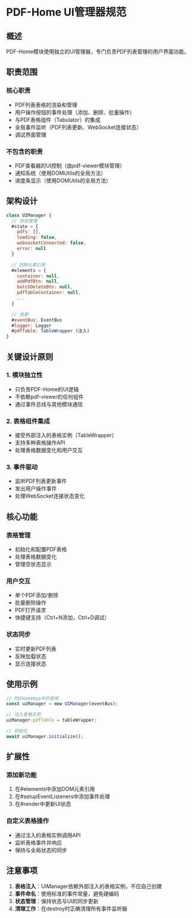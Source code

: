 # PDF-Home UI管理器规范

## 概述
PDF-Home模块使用独立的UI管理器，专门负责PDF列表管理的用户界面功能。

## 职责范围

### 核心职责
- PDF列表表格的渲染和管理
- 用户操作按钮的事件处理（添加、删除、批量操作）
- 与PDF表格组件（Tabulator）的集成
- 全局事件监听（PDF列表更新、WebSocket连接状态）
- 调试界面管理

### 不包含的职责
- PDF查看器的UI控制（由pdf-viewer模块管理）
- 通知系统（使用DOMUtils的全局方法）
- 进度条显示（使用DOMUtils的全局方法）

## 架构设计

```javascript
class UIManager {
  // 状态管理
  #state = {
    pdfs: [],
    loading: false,
    websocketConnected: false,
    error: null
  }

  // DOM元素引用
  #elements = {
    container: null,
    addPdfBtn: null,
    batchDeleteBtn: null,
    pdfTableContainer: null,
    ...
  }

  // 依赖
  #eventBus: EventBus
  #logger: Logger
  #pdfTable: TableWrapper (注入)
}
```

## 关键设计原则

### 1. 模块独立性
- 只负责PDF-Home的UI逻辑
- 不依赖pdf-viewer的任何组件
- 通过事件总线与其他模块通信

### 2. 表格组件集成
- 接受外部注入的表格实例（TableWrapper）
- 支持多种表格操作API
- 处理表格数据变化和用户交互

### 3. 事件驱动
- 监听PDF列表更新事件
- 发出用户操作事件
- 处理WebSocket连接状态变化

## 核心功能

### 表格管理
- 初始化和配置PDF表格
- 处理表格数据变化
- 管理空状态显示

### 用户交互
- 单个PDF添加/删除
- 批量删除操作
- PDF打开请求
- 快捷键支持（Ctrl+N添加，Ctrl+D调试）

### 状态同步
- 实时更新PDF列表
- 反映加载状态
- 显示连接状态

## 使用示例

```javascript
// PDFHomeApp中的使用
const uiManager = new UIManager(eventBus);

// 注入表格实例
uiManager.pdfTable = tableWrapper;

// 初始化
await uiManager.initialize();
```

## 扩展性

### 添加新功能
1. 在#elements中添加DOM元素引用
2. 在#setupEventListeners中添加事件处理
3. 在#render中更新UI状态

### 自定义表格操作
- 通过注入的表格实例调用API
- 监听表格事件并响应
- 保持与全局状态的同步

## 注意事项

1. **表格注入**：UIManager依赖外部注入的表格实例，不应自己创建
2. **事件命名**：使用标准的事件常量，避免硬编码
3. **状态管理**：保持状态与UI的同步更新
4. **清理工作**：在destroy时正确清理所有事件监听器